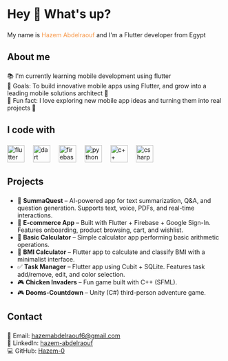 <h1 align="left">Hey 👋 What's up?</h1>

###

<p align="left">My name is <font color="#f79646">Hazem Abdelraouf</font> and I'm a Flutter developer from Egypt <p>

###

<h2 align="left">About me</h2>

###

<p align="left">
📚 I'm currently learning  mobile development using flutter <br>
🎯 Goals: To build innovative mobile apps using Flutter, and grow into a leading mobile solutions architect 🚀<br>
🎲 Fun fact: I love exploring new mobile app ideas and turning them into real projects 📱
</p>

###

<h2 align="left">I code with</h2>

###

<div align="left">
  <img src="https://cdn.jsdelivr.net/gh/devicons/devicon/icons/flutter/flutter-original.svg" height="40" alt="flutter logo" />
  <img width="12" />
  <img src="https://cdn.jsdelivr.net/gh/devicons/devicon/icons/dart/dart-original.svg" height="40" alt="dart logo" />
  <img width="12" />
  <img src="https://cdn.jsdelivr.net/gh/devicons/devicon/icons/firebase/firebase-plain.svg" height="40" alt="firebase logo" />
  <img width="12" />
  <img src="https://cdn.jsdelivr.net/gh/devicons/devicon/icons/python/python-original.svg" height="40" alt="python logo" />
  <img width="12" />
  <img src="https://cdn.jsdelivr.net/gh/devicons/devicon/icons/cplusplus/cplusplus-original.svg" height="40" alt="c++ logo" />
  <img width="12" />
  <img src="https://cdn.jsdelivr.net/gh/devicons/devicon/icons/csharp/csharp-original.svg" height="40" alt="csharp logo" />
</div>

###

<h2 align="left">Projects</h2>

###

- 📱 **SummaQuest** – AI-powered app for text summarization, Q&A, and question generation. Supports text, voice, PDFs, and real-time interactions.  
- 🛒 **E-commerce App** – Built with Flutter + Firebase + Google Sign-In. Features onboarding, product browsing, cart, and wishlist.  
- 🧮 **Basic Calculator** – Simple calculator app performing basic arithmetic operations.  
- 📝 **BMI Calculator** – Flutter app to calculate and classify BMI with a minimalist interface.  
- ✅ **Task Manager** – Flutter app using Cubit + SQLite. Features task add/remove, edit, and color selection.  
- 🎮 **Chicken Invaders** – Fun game built with C++ (SFML).  
- 🎮 **Dooms-Countdown** – Unity (C#) third-person adventure game.  

###

<h2 align="left">Contact</h2>

###

<p align="left">
📧 Email: <a href="mailto:hazemabdelraouf6@gmail.com">hazemabdelraouf6@gmail.com</a> <br>
🔗 LinkedIn: <a href="www.linkedin.com/in/hazem-abdelraouf">hazem-abdelraouf</a> <br>
💻 GitHub: <a href="https://github.com/Hazem-0">Hazem-0</a>
</p>
